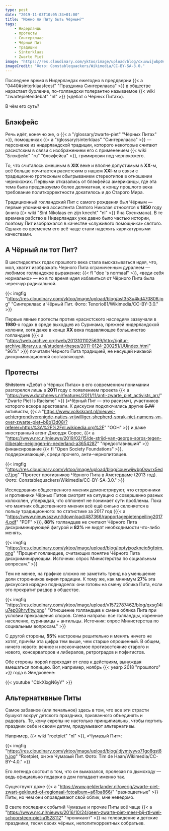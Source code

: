 ```yaml
---
type: post
date: "2019-11-03T10:05:34+01:00"
title: "Можно ли Питу быть Чёрным?"
tags:
    - Нидерланды
    - протесты
    - Синтерклаас
    - Чёрный Пит
    - традиции
    - Sinterklaas
    - Zwarte Piet
image: "https://res.cloudinary.com/yktoo/image/upload/blog/cxuvwijwbp0swrx5ede7.jpg"
imageCredit: "Фото: Constablequackers/Wikimedia/CC-BY-SA-3.0."
---
```


Последнее время в Нидерландах ежегодно в преддверии {{< a "0440#sinterklaasfeest" "Праздника Синтерклааса" >}} в обществе нарастает бурление, по-голландски толерантно называемое {{< wiki "zwartepietendebat" "nl" >}} («дебат о Чёрных Питах»).

В чём его суть?

<!--more-->

## Блэкфейс

Речь идёт, конечно же, о {{< a "/glossary/zwarte-piet" "Чёрных Питах" >}}, помощниках {{< a "/glossary/sinterklaas" "Синтерклааса" >}} — персонаже из нидерландской традиции, которого некоторые считают расистским в связи с изображением его с применением {{< wiki "Блэкфейс" "ru" "блэкфейса" >}}, гримировки под чернокожего.

То, что считалось смешным в **XIX** веке и вполне допустимым в **XX**-м, всё больше почитается расистским в нашем **XXI**-м в связи с традиционно гротескным обыгрыванием стереотипов в отношении чернокожих. Первыми отказались от блэкфейса американцы, где эта тема была предсказуемо более деликатная, к концу прошлого века требование политкорректности докатилось и до Старого Мира.

Традиционный голландский Пит с самого рождения был Чёрным — первые упоминания ассистента Святого Николая относятся к **1850** году (книга {{< wiki "Sint Nikolaas en zijn knecht" "nl" >}} Яна Схенкмана). В те времена рабство в Нидерландах уже давно было частью истории, поэтому Пит изображался в качестве «служивого помощника» святого. Однако со временем его всё чаще стали наделять карикатурными качествами.

## А Чёрный ли тот Пит?

В шестидесятых годах прошлого века стала высказываться идея, что, мол, хватит изображать Черного Пита ограниченным дуралеем — любимое голландское выражение: {{< fl "doe 's normaal" >}}, «веди себя нормально» — но в то время идея избавиться от Чёрного Пита была чересчур радикальной.

{{< imgfig "https://res.cloudinary.com/yktoo/image/upload/blog/ast353u4kd470806.jpg" "Синтерклаас и Чёрный Пит. Фото: Tenorio81/Wikimedia/CC-BY-3.0." >}}

Первые явные протесты против «расистского наследия» зазвучали в **1980**-х годах в среде выходцев из Суринама, прежней нидерландской колонии, хотя даже в конце **XX** века подавляющее большинство голландцев ({{< a "https://web.archive.org/web/20131011025639/http://igitur-archive.library.uu.nl/student-theses/2011-0124-200251/UUindex.html" "96%" >}}) почитали Чёрного Пита традицией, не несущей никакой дискриминационной составляющей.

## Протесты

~~Shitstorm~~ «Дебат о Чёрных Питах» в его современном понимании разгорелся лишь в **2011** году с появлением проекта {{< a "https://www.dutchnews.nl/features/2011/11/anti-zwarte_piet_activists_arr/" "Zwarte Piet Is Racisme" >}} («Чёрный Пит — это расизм»), участников которого вскоре арестовали. К дискусии подключились другие ~~SJW~~ активисты, {{< a "https://www.volkskrant.nl/nieuws-achtergrond/verenigde-naties-vrijwilliger-shepherd-sprak-niet-namens-vn-over-zwarte-piet~b8b13d08/?referer=https%3A%2F%2Fnl.wikipedia.org%2F" "ООН" >}} и даже иностранный агент Джордж Сорос, {{< a "https://www.nrc.nl/nieuws/2019/02/15/de-strijd-van-george-soros-tegen-illiberale-neigingen-in-nederland-a3654287" "предоставивший" >}} финансирование {{< fl "Open Society Foundations" >}}, поддерживающей, среди прочего, анти-чернопитовцев.

{{< imgfig "https://res.cloudinary.com/yktoo/image/upload/blog/cxuvwijwbp0swrx5ede7.jpg" "Протест противников Чёрного Пита в Амстердаме (2013 год). Фото: Constablequackers/Wikimedia/CC-BY-SA-3.0." >}}

Исследования общественного мнения демонстрируют, что сторонники и противники Чёрных Питов смотрят на ситуацию с совершенно разных колоколен, утверждая, что оппонент не понимает сути проблемы. Пока что маятник общественного мнения всё ещё сильно склоняется в пользу традиционного: по статистике за 2017 год ({{< a "https://www.nieuwsszw.nl/download/487366/rapportagepietenpeiling20174.pdf" "PDF" >}}), **88%** голландцев не считают Чёрного Пита дискриминирующей фигурой и **82%** не видят необходимости что-либо менять.

{{< imgfig "https://res.cloudinary.com/yktoo/image/upload/blog/ipptyjxozkneiq5gfpim.png" "Процент голландцев, считающих понятие Чёрного Пита дискриминирующим. Источник: опрос Министерства по социальным вопросам." >}}

Тем не менее, на графике сложно не заметить тренд на уменьшение доли сторонников ~~скреп~~ традиции. К тому же, как минимум **27%** эта дискуссия изрядно поднадоела: они готовы на смену облика Пита, если это прекратит раздор в обществе.

{{< imgfig "https://res.cloudinary.com/yktoo/image/upload/v1572787462/blog/qxsg14iu7ep08hrvfjtw.png" "Отношение голландцев к смене облика Пита при условии прекращения споров. Слева направо: все голландцы, коренное население, суринамцы + антильцы. Источник: опрос Министерства по социальным вопросам." >}}

С другой стороны, **55%** настроены решительно и менять ничего не хотят, причём эта цифра тем выше, чем старше опрошенный. В общем, ничего нового: вечное и нескончаемое противостояние старого и нового, консерваторов и либералов, ретроградов и пофигистов.

Обе стороны порой переходят от слов к действиям, вынуждая вмешаться полицию. Вот, например, ноябрь {{< yearp 2018 "прошлого" >}} года в Эйндховене:

{{< youtube "CbkXIxgN6yY" >}}

## Альтернативные Питы

Самое забавное (или печальное) здесь в том, что все эти страсти бушуют вокруг детского праздника, призванного объединять и радовать. Те, кому скрепы не настолько принципиальны, чтобы портить праздник себе и своим детям, придумывают альтернативы.

Например, {{< wiki "roetpiet" "nl" >}}, «Чумазый Пит»:

{{< imgfig "https://res.cloudinary.com/yktoo/image/upload/blog/ldjymtyyvo71go8qst8h.jpg" "Roetpiet, он же Чумазый Пит. Фото: Tim de Haan/Wikimedia/CC-BY-4.0." >}}

Его легенда состоит в том, что он вымазался, пролезая по дымоходу — ведь официально подарки в дом попадают именно так.

Существуют даже {{< a "https://www.gelderlander.nl/overig/zwarte-piet-zwart-gekleurd-of-regionaal-fotoalbum~a61ba866/" "разноцветные" >}} Питы, но чем они оправдывают свой облик, мне неведомо.

В свете последних событий Чумазые и прочие Питы всё чаще {{< a "https://www.nrc.nl/nieuws/2016/10/24/geen-zwarte-piet-meer-bij-rtl-wel-schoorsteen-piet-a1528112" "проникают" >}} на телевидение и детские праздники, тесня своих чёрных, неполиткорректных собратьев.
